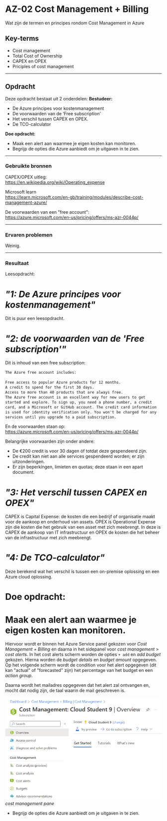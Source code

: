 # AZ-02 Cost Management + Billing
Wat zijn de termen en principes rondom Cost Management in Azure

## Key-terms
- Cost management
- Total Cost of Ownership
- CAPEX en OPEX
- Priciples of cost management
___
## Opdracht
Deze opdracht bestaat uit 2 onderdelen:
**Bestudeer:**  
- De Azure principes voor kostenmanagement
- De voorwaarden van de ‘Free subscription’
- Het verschil tussen CAPEX en OPEX.
- De TCO-calculator

**Doe opdracht:**
- Maak een alert aan waarmee je eigen kosten kan monitoren.
- Begrijp de opties die Azure aanbiedt om je uitgaven in te zien.
___
### Gebruikte bronnen
CAPEX/OPEX uitleg:   
https://en.wikipedia.org/wiki/Operating_expense

Microsoft learn  
https://learn.microsoft.com/en-gb/training/modules/describe-cost-management-azure/

De voorwaarden van een "free account":  
https://azure.microsoft.com/en-us/pricing/offers/ms-azr-0044p/

___
### Ervaren problemen
Weinig.
___
### Resultaat
Leesopdracht:  
# *"1: De Azure principes voor kostenmanagement"* 
Dit is puur een leesopdracht.

# *"2: de voorwaarden van de 'Free subscription'"*
Dit is inhoud van een free subscription:

```
The Azure free account includes:

Free access to popular Azure products for 12 months.
A credit to spend for the first 30 days.
Access to more than 40 products that are always free.
The Azure free account is an excellent way for new users to get started and explore. To sign up, you need a phone number, a credit card, and a Microsoft or GitHub account. The credit card information is used for identity verification only. You won't be charged for any services until you upgrade to a paid subscription.
```

En de voorwaarden staan op:  
https://azure.microsoft.com/en-us/pricing/offers/ms-azr-0044p/

Belangrijke voorwaarden zijn onder andere:
- De €200 credit is voor 30 dagen óf totdat deze gespendeerd zijn.
- De credit kan niet aan alle services gespendeerd worden; er zijn uitzonderingen.
- Er zijn beperkingen, limieten en quotas; deze staan in een apart document.


# *"3: Het verschil tussen CAPEX en OPEX"*  
CAPEX is Capital Expense: de kosten die een bedrijf of organisatie maakt voor de aankoop en onderhoud van assets.
OPEX is Operational Expense zijn die kosten die het gebruik van een asset met zich meebrengt. 
In deze is CAPEX de aankoop van IT infrastructuur en OPEX de kosten die het beheer van de infrastructuur met zich meebrengt.

# *"4: De TCO-calculator"*  
Deze berekend wat het verschil is tussen een on-premise oplossing en een Azure cloud oplossing.

# Doe opdracht:
# Maak een alert aan waarmee je eigen kosten kan monitoren.   

Hiervoor wordt er binnen het Azure Service panel gekozen voor *Cost Management + Billing* en daarna in het sidepanel voor *cost management*  > *cost alerts*. 
In het cost alerts scherm worden de opties ```+ add``` en *add budget* gekozen. 
Hierna worden de *budget details*  en *budget amount* opgegeven.
Op het volgende scherm wordt de condition voor het alert opgegeven (dit kan "actual" of "forecasted" zijn) het percentage van het budget en een *action group*.

Daarna wordt het mailadres opgegeven dat het alert zal ontvangen en, mocht dat nodig zijn, de taal waarin de mail geschreven is.

![Cost Management pane](/00_includes/Cloud/cost_management_alert.png)  
*cost management pane*


- Begrijp de opties die Azure aanbiedt om je uitgaven in te zien.

